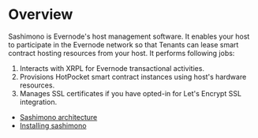 # Overview

Sashimono is Evernode's host management software. It enables your host to participate in the Evernode network so that Tenants can lease smart contract hosting resources from your host. It performs following jobs:
1. Interacts with XRPL for Evernode transactional activities.
2. Provisions HotPocket smart contract instances using host's hardware resources.
3. Manages SSL certificates if you have opted-in for Let's Encrypt SSL integration.

- [Sashimono architecture](http://blog.geveo.com/Sashimono-Designing-a-multi-tenant-dApp-hosting-platform)
- [Installing sashimono](http://localhost:8080/hosts/evernode-host.html)
